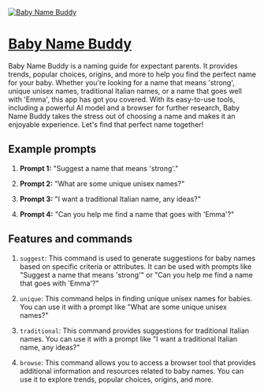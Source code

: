 [![Baby Name Buddy](https://files.oaiusercontent.com/file-XTDz6MPrkJJ6iYTk0FlOrBDO?se=2123-10-19T19%3A42%3A02Z&sp=r&sv=2021-08-06&sr=b&rscc=max-age%3D31536000%2C%20immutable&rscd=attachment%3B%20filename%3D024c6423-28a8-43e1-8f23-14b3c7f502c8.png&sig=tjDpxHYNL8OedmTzQsjvtinFlnMdGbdzyaZ%2BuxzAG0o%3D)](https://chat.openai.com/g/g-PHjzNRHqt-baby-name-buddy)

# [Baby Name Buddy](https://chat.openai.com/g/g-PHjzNRHqt-baby-name-buddy)

Baby Name Buddy is a naming guide for expectant parents. It provides trends, popular choices, origins, and more to help you find the perfect name for your baby. Whether you're looking for a name that means 'strong', unique unisex names, traditional Italian names, or a name that goes well with 'Emma', this app has got you covered. With its easy-to-use tools, including a powerful AI model and a browser for further research, Baby Name Buddy takes the stress out of choosing a name and makes it an enjoyable experience. Let's find that perfect name together!

## Example prompts

1. **Prompt 1:** "Suggest a name that means 'strong'."

2. **Prompt 2:** "What are some unique unisex names?"

3. **Prompt 3:** "I want a traditional Italian name, any ideas?"

4. **Prompt 4:** "Can you help me find a name that goes with 'Emma'?"

## Features and commands

1. `suggest`: This command is used to generate suggestions for baby names based on specific criteria or attributes. It can be used with prompts like "Suggest a name that means 'strong'" or "Can you help me find a name that goes with 'Emma'?"

2. `unique`: This command helps in finding unique unisex names for babies. You can use it with a prompt like "What are some unique unisex names?"

3. `traditional`: This command provides suggestions for traditional Italian names. You can use it with a prompt like "I want a traditional Italian name, any ideas?"

4. `browse`: This command allows you to access a browser tool that provides additional information and resources related to baby names. You can use it to explore trends, popular choices, origins, and more.